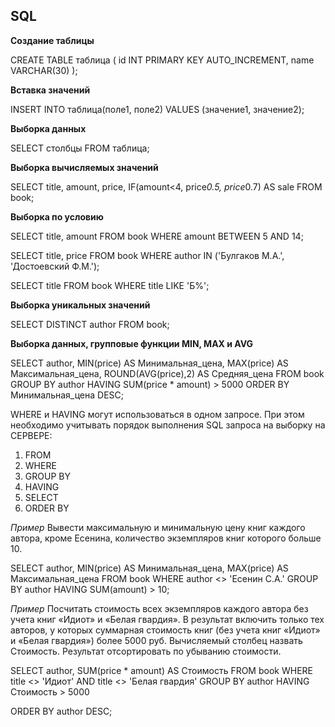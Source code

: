 ## SQL

**Создание таблицы**  

CREATE TABLE  таблица 
             ( id          INT PRIMARY KEY AUTO_INCREMENT, 
               name    VARCHAR(30) ); 

**Вставка значений**  

INSERT INTO  таблица(поле1, поле2) 
             VALUES (значение1, значение2); 

**Выборка данных**  

SELECT столбцы FROM таблица;

**Выборка вычисляемых значений**  

SELECT title, amount, price, 
    IF(amount<4, price*0.5, price*0.7) AS sale
FROM book; 

**Выборка по условию**  

SELECT title, amount 
FROM book
WHERE amount BETWEEN 5 AND 14; 

SELECT title, price 
FROM book
WHERE author IN ('Булгаков М.А.', 'Достоевский Ф.М.');  

SELECT title 
FROM book
WHERE title LIKE 'Б%';  

**Выборка уникальных значений**  

SELECT DISTINCT author
FROM book;  


**Выборка данных, групповые функции MIN, MAX и AVG**  

SELECT author, 
    MIN(price)     AS Минимальная_цена, 
    MAX(price)         AS Максимальная_цена, 
    ROUND(AVG(price),2)        AS Средняя_цена
FROM book
GROUP BY author
HAVING SUM(price * amount) > 5000
ORDER BY Минимальная_цена DESC; 

WHERE и HAVING могут использоваться в одном запросе. При этом необходимо учитывать порядок выполнения SQL запроса на выборку на СЕРВЕРЕ: 
1.	FROM
2.	WHERE
3.	GROUP BY
4.	HAVING
5.	SELECT
6.	ORDER BY

_Пример_ Вывести максимальную и минимальную цену книг каждого автора, кроме Есенина, количество экземпляров книг которого больше 10.

SELECT author,
    MIN(price) AS Минимальная_цена,
    MAX(price) AS Максимальная_цена
FROM book
WHERE author <> 'Есенин С.А.'
GROUP BY author
HAVING SUM(amount) > 10;

_Пример_ Посчитать стоимость всех экземпляров каждого автора без учета книг «Идиот» и «Белая гвардия». В результат включить только тех авторов, у которых суммарная стоимость книг (без учета книг «Идиот» и «Белая гвардия») более 5000 руб. Вычисляемый столбец назвать Стоимость. Результат отсортировать по убыванию стоимости.

SELECT author,
    SUM(price * amount) AS Стоимость
FROM book
WHERE title <> 'Идиот' AND title <> 'Белая гвардия'
GROUP BY author
HAVING Стоимость > 5000


ORDER BY author DESC;
